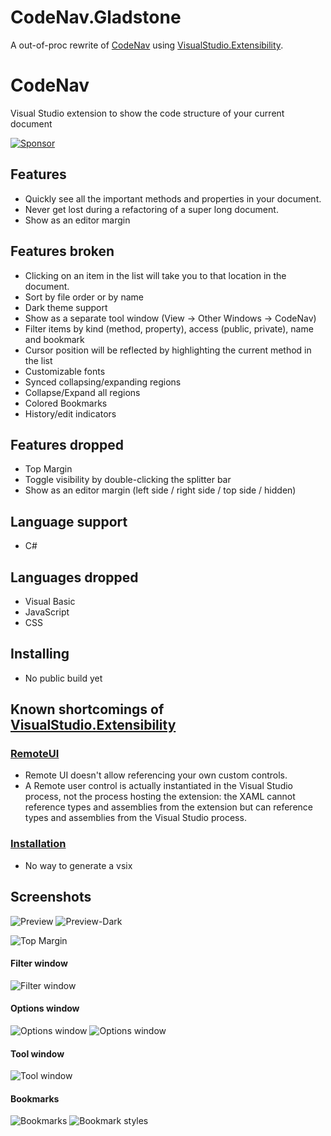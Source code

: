 # CodeNav.Gladstone
A out-of-proc rewrite of [CodeNav](https://github.com/sboulema/CodeNav) using [VisualStudio.Extensibility](https://github.com/microsoft/VSExtensibility). 

# CodeNav 
Visual Studio extension to show the code structure of your current document

[![Sponsor](https://img.shields.io/badge/-Sponsor-fafbfc?logo=GitHub%20Sponsors)](https://github.com/sponsors/sboulema)

## Features
- Quickly see all the important methods and properties in your document.
- Never get lost during a refactoring of a super long document.
- Show as an editor margin

## Features broken
- Clicking on an item in the list will take you to that location in the document.
- Sort by file order or by name 
- Dark theme support
- Show as a separate tool window (View -> Other Windows -> CodeNav)
- Filter items by kind (method, property), access (public, private), name and bookmark
- Cursor position will be reflected by highlighting the current method in the list
- Customizable fonts
- Synced collapsing/expanding regions
- Collapse/Expand all regions
- Colored Bookmarks
- History/edit indicators

## Features dropped
- Top Margin
- Toggle visibility by double-clicking the splitter bar
- Show as an editor margin (left side / right side / top side / hidden) 

## Language support
- C#

## Languages dropped
- Visual Basic
- JavaScript
- CSS

## Installing
- No public build yet

## Known shortcomings of [VisualStudio.Extensibility](https://github.com/microsoft/VSExtensibility)

### [RemoteUI](https://github.com/microsoft/VSExtensibility/blob/205f50bec40166533d30b13a281af3ab9cd288ff/docs/new-extensibility-model/inside-the-sdk/remote-ui.md)
- Remote UI doesn't allow referencing your own custom controls.
- A Remote user control is actually instantiated in the Visual Studio process, not the process hosting the extension: the XAML cannot reference types and assemblies from the extension but can reference types and assemblies from the Visual Studio process.

### [Installation](https://github.com/microsoft/VSExtensibility/issues/128)
- No way to generate a vsix

## Screenshots
![Preview](https://raw.githubusercontent.com/sboulema/CodeNav/main/Resources/Preview.png) ![Preview-Dark](https://raw.githubusercontent.com/sboulema/CodeNav/main/Resources/Preview-dark.png)

![Top Margin](https://i.imgur.com/5ymPOxe.jpg)

#### Filter window
![Filter window](https://raw.githubusercontent.com/sboulema/CodeNav/main/Resources/Filters.png) 

#### Options window
![Options window](https://raw.githubusercontent.com/sboulema/CodeNav/main/Resources/Options%20-%20General.png) ![Options window](https://raw.githubusercontent.com/sboulema/CodeNav/main/Resources/Options%20-%20Fonts.png)

#### Tool window
![Tool window](https://raw.githubusercontent.com/sboulema/CodeNav/main/Resources/ToolWindow.png) 

#### Bookmarks
![Bookmarks](https://i.imgur.com/SqLgsXw.png) ![Bookmark styles](https://raw.githubusercontent.com/sboulema/CodeNav/main/Resources/Bookmark%20styles.png)